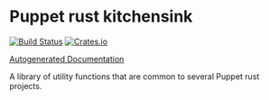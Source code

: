 # Puppet rust kitchensink

[![Build Status](https://travis-ci.org/puppetlabs/rust-kitchensink.svg?branch=master)](https://travis-ci.org/puppetlabs/rust-kitchensink)
[![Crates.io](https://img.shields.io/crates/v/kitchensink.svg)](https://crates.io/crates/kitchensink)

[Autogenerated Documentation](https://ajroetker.github.io/rust-kitchensink/index.html)

A library of utility functions that are common to several Puppet rust projects.
